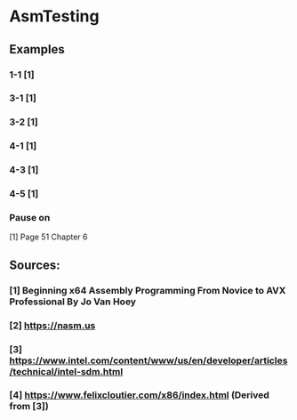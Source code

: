 # AsmTesting

## Examples

### 1-1 [1]

### 3-1 [1]

### 3-2 [1]

### 4-1 [1]

### 4-3 [1]

### 4-5 [1]

### Pause on
[1] Page 51 Chapter 6

## Sources:

### [1] Beginning x64 Assembly Programming From Novice to AVX Professional By Jo Van Hoey
### [2] https://nasm.us
### [3] https://www.intel.com/content/www/us/en/developer/articles/technical/intel-sdm.html
### [4] https://www.felixcloutier.com/x86/index.html (Derived from [3])